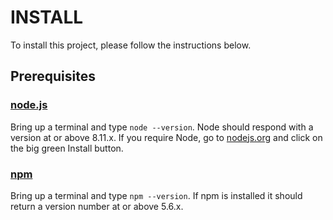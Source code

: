 # INSTALL

To install this project, please follow the instructions below.

## Prerequisites

### [node.js](https://nodejs.org)

Bring up a terminal and type `node --version`.
Node should respond with a version at or above 8.11.x.
If you require Node, go to [nodejs.org](https://nodejs.org) and click on the big green Install button.

### [npm](https://www.npmjs.com/)

Bring up a terminal and type `npm --version`.
If npm is installed it should return a version number at or above 5.6.x.
